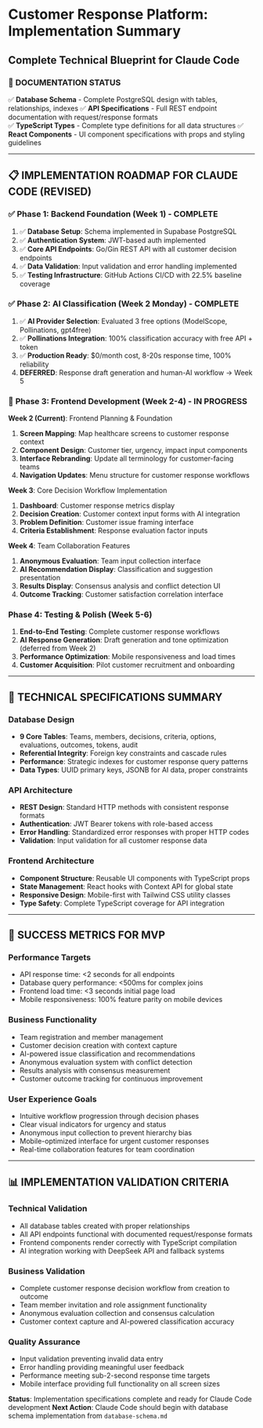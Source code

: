 # Customer Response Platform: Implementation Summary
## Complete Technical Blueprint for Claude Code

### 🎯 **DOCUMENTATION STATUS**

✅ **Database Schema** - Complete PostgreSQL design with tables, relationships, indexes
✅ **API Specifications** - Full REST endpoint documentation with request/response formats  
✅ **TypeScript Types** - Complete type definitions for all data structures
✅ **React Components** - UI component specifications with props and styling guidelines

---

## 📋 **IMPLEMENTATION ROADMAP FOR CLAUDE CODE** (REVISED)

### ✅ **Phase 1: Backend Foundation (Week 1)** - COMPLETE
1. ✅ **Database Setup**: Schema implemented in Supabase PostgreSQL
2. ✅ **Authentication System**: JWT-based auth implemented
3. ✅ **Core API Endpoints**: Go/Gin REST API with all customer decision endpoints
4. ✅ **Data Validation**: Input validation and error handling implemented
5. ✅ **Testing Infrastructure**: GitHub Actions CI/CD with 22.5% baseline coverage

### ✅ **Phase 2: AI Classification (Week 2 Monday)** - COMPLETE
1. ✅ **AI Provider Selection**: Evaluated 3 free options (ModelScope, Pollinations, gpt4free)
2. ✅ **Pollinations Integration**: 100% classification accuracy with free API + token
3. ✅ **Production Ready**: $0/month cost, 8-20s response time, 100% reliability
4. **DEFERRED**: Response draft generation and human-AI workflow → Week 5

### 🎨 **Phase 3: Frontend Development (Week 2-4)** - **IN PROGRESS**

**Week 2 (Current)**: Frontend Planning & Foundation
1. **Screen Mapping**: Map healthcare screens to customer response context
2. **Component Design**: Customer tier, urgency, impact input components
3. **Interface Rebranding**: Update all terminology for customer-facing teams
4. **Navigation Updates**: Menu structure for customer response workflows

**Week 3**: Core Decision Workflow Implementation
1. **Dashboard**: Customer response metrics display
2. **Decision Creation**: Customer context input forms with AI integration
3. **Problem Definition**: Customer issue framing interface
4. **Criteria Establishment**: Response evaluation factor inputs

**Week 4**: Team Collaboration Features
1. **Anonymous Evaluation**: Team input collection interface
2. **AI Recommendation Display**: Classification and suggestion presentation
3. **Results Display**: Consensus analysis and conflict detection UI
4. **Outcome Tracking**: Customer satisfaction correlation interface

### **Phase 4: Testing & Polish (Week 5-6)**
1. **End-to-End Testing**: Complete customer response workflows
2. **AI Response Generation**: Draft generation and tone optimization (deferred from Week 2)
3. **Performance Optimization**: Mobile responsiveness and load times
4. **Customer Acquisition**: Pilot customer recruitment and onboarding

---

## 🔧 **TECHNICAL SPECIFICATIONS SUMMARY**

### **Database Design**
- **9 Core Tables**: Teams, members, decisions, criteria, options, evaluations, outcomes, tokens, audit
- **Referential Integrity**: Foreign key constraints and cascade rules
- **Performance**: Strategic indexes for customer response query patterns
- **Data Types**: UUID primary keys, JSONB for AI data, proper constraints

### **API Architecture**
- **REST Design**: Standard HTTP methods with consistent response formats
- **Authentication**: JWT Bearer tokens with role-based access
- **Error Handling**: Standardized error responses with proper HTTP codes
- **Validation**: Input validation for all customer response data

### **Frontend Architecture**
- **Component Structure**: Reusable UI components with TypeScript props
- **State Management**: React hooks with Context API for global state
- **Responsive Design**: Mobile-first with Tailwind CSS utility classes
- **Type Safety**: Complete TypeScript coverage for API integration

---

## 🎯 **SUCCESS METRICS FOR MVP**

### **Performance Targets**
- API response time: <2 seconds for all endpoints
- Database query performance: <500ms for complex joins
- Frontend load time: <3 seconds initial page load
- Mobile responsiveness: 100% feature parity on mobile devices

### **Business Functionality**
- Team registration and member management
- Customer decision creation with context capture
- AI-powered issue classification and recommendations
- Anonymous evaluation system with conflict detection
- Results analysis with consensus measurement
- Customer outcome tracking for continuous improvement

### **User Experience Goals**
- Intuitive workflow progression through decision phases
- Clear visual indicators for urgency and status
- Anonymous input collection to prevent hierarchy bias
- Mobile-optimized interface for urgent customer responses
- Real-time collaboration features for team coordination

---

## 📊 **IMPLEMENTATION VALIDATION CRITERIA**

### **Technical Validation**
- All database tables created with proper relationships
- All API endpoints functional with documented request/response formats
- Frontend components render correctly with TypeScript compilation
- AI integration working with DeepSeek API and fallback systems

### **Business Validation**
- Complete customer response decision workflow from creation to outcome
- Team member invitation and role assignment functionality
- Anonymous evaluation collection and consensus calculation
- Customer context capture and AI-powered classification accuracy

### **Quality Assurance**
- Input validation preventing invalid data entry
- Error handling providing meaningful user feedback
- Performance meeting sub-2-second response time targets
- Mobile interface providing full functionality on all screen sizes

**Status**: Implementation specifications complete and ready for Claude Code development
**Next Action**: Claude Code should begin with database schema implementation from `database-schema.md`